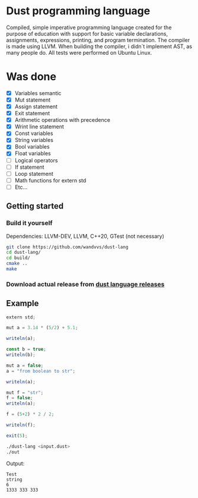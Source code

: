 # Dust programming language
Сompiled, simple imperative programming language created for the purpose of education with support for basic variable declarations, assignments, expressions, printing, and program termination.
The compiler is made using LLVM.
When building the compiler, i didn`t implement AST, as many people do.
All tests were performed on Ubuntu Linux.

# Was done
- [x] Variables semantic
- [x] Mut statement
- [x] Assign statement
- [x] Exit statement
- [x] Arithmetic operations with precedence
- [X] Wrint line statement
- [X] Const variables
- [X] String variables
- [X] Bool variables
- [X] Float variables
- [ ] Logical operators
- [ ] If statement
- [ ] Loop statement
- [ ] Math functions for extern std
- [ ] Etc...

## Getting started
### Build it yourself
Dependencies: LLVM-DEV, LLVM, C++20, GTest (not necessary)
```bash
git clone https://github.com/wandvvs/dust-lang
cd dust-lang/
cd build/
cmake ..
make
```
### Download actual release from [dust language releases](https://github.com/wandvvs/dust-lang/releases/tag/dust_lang_0_0_3) 

## Example
```js
extern std;

mut a = 3.14 * (5/2) + 5.1;

writeln(a);

const b = true;
writeln(b);

mut a = false;
a = "from boolean to str";

writeln(a);

mut f = "str";
f = false;
writeln(a);

f = (5+2) * 2 / 2;

writeln(f);

exit(5);
```

```bash
./dust-lang <input.dust>
./out
```

Output:
```
Test
string
6
1333 333 333
```
